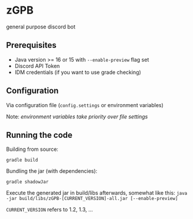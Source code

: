 # zGPB
general purpose discord bot

## Prerequisites
* Java version >= 16 or 15 with `--enable-preview` flag set
* Discord API Token
* IDM credentials (if you want to use grade checking)

## Configuration
Via configuration file (`config.settings` or environment variables)

Note: *environment variables take priority over file settings*

## Running the code

Building from source:
```
gradle build
```

Bundling the jar (with dependencies):
```
gradle shadowJar
```


Execute the generated jar in build/libs afterwards, somewhat like this:
`java -jar build/libs/zGPB-[CURRENT_VERSION]-all.jar [--enable-preview]`

`CURRENT_VERSION` refers to 1.2, 1.3, ...
